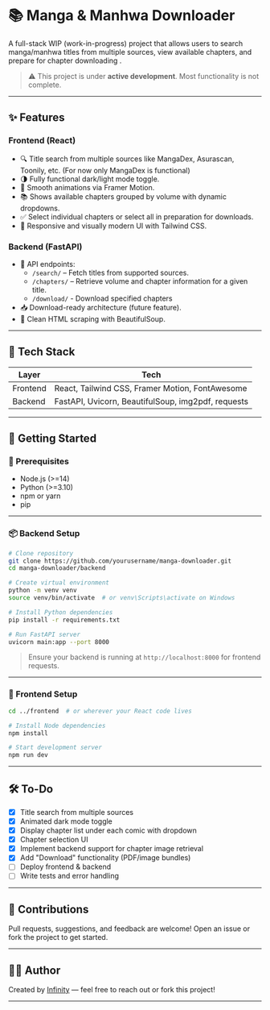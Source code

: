 
# 📚 Manga & Manhwa Downloader

A full-stack WIP (work-in-progress) project that allows users to search manga/manhwa titles from multiple sources, view available chapters, and prepare for chapter downloading .

> ⚠️ This project is under **active development**. Most functionality is not complete.

---

## ✨ Features

### Frontend (React)

- 🔍 Title search from multiple sources like MangaDex, Asurascan, Toonily, etc. (For now only MangaDex is functional)
- 🌗 Fully functional dark/light mode toggle.
- 🎨 Smooth animations via Framer Motion.
- 📚 Shows available chapters grouped by volume with dynamic dropdowns.
- ✅ Select individual chapters or select all in preparation for downloads.
- 📱 Responsive and visually modern UI with Tailwind CSS.

### Backend (FastAPI)

- 📡 API endpoints:
  - `/search/` – Fetch titles from supported sources.
  - `/chapters/` – Retrieve volume and chapter information for a given title.
  - `/download/` - Download specified chapters
- 📥 Download-ready architecture (future feature).
- 🧼 Clean HTML scraping with BeautifulSoup.

---

## 🧰 Tech Stack

| Layer     | Tech                                                                 |
|-----------|----------------------------------------------------------------------|
| Frontend  | React, Tailwind CSS, Framer Motion, FontAwesome                      |
| Backend   | FastAPI, Uvicorn, BeautifulSoup, img2pdf, requests                   |

---

## 🚀 Getting Started

### 🔧 Prerequisites

- Node.js (>=14)
- Python (>=3.10)
- npm or yarn
- pip

---

### 📦 Backend Setup

```bash
# Clone repository
git clone https://github.com/yourusername/manga-downloader.git
cd manga-downloader/backend

# Create virtual environment
python -m venv venv
source venv/bin/activate  # or venv\Scripts\activate on Windows

# Install Python dependencies
pip install -r requirements.txt

# Run FastAPI server
uvicorn main:app --port 8000
````

> Ensure your backend is running at `http://localhost:8000` for frontend requests.

---

### 🎨 Frontend Setup

```bash
cd ../frontend  # or wherever your React code lives

# Install Node dependencies
npm install

# Start development server
npm run dev
```

---

## 🛠️ To-Do

- [x] Title search from multiple sources
- [x] Animated dark mode toggle
- [x] Display chapter list under each comic with dropdown
- [x] Chapter selection UI
- [x] Implement backend support for chapter image retrieval
- [x] Add "Download" functionality (PDF/image bundles)
- [ ] Deploy frontend & backend
- [ ] Write tests and error handling

---

## 🤝 Contributions

Pull requests, suggestions, and feedback are welcome! Open an issue or fork the project to get started.

---

## 👨‍💻 Author

Created by [Infinity](https://github.com/serplay) — feel free to reach out or fork this project!

---
